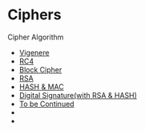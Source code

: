 # Ciphers
Cipher Algorithm

* [Vigenere](https://github.com/jeongyoonlee2015/Ciphers/blob/master/CrackingCodes/vigenere.py)
* [RC4](https://github.com/jeongyoonlee2015/Ciphers/blob/master/try-rc4.py)
* [Block Cipher](https://github.com/jeongyoonlee2015/Ciphers/blob/master/blockCipher.py)
* [RSA](https://github.com/jeongyoonlee2015/Ciphers/blob/master/RSA.py)
* [HASH & MAC](https://github.com/jeongyoonlee2015/Ciphers/blob/master/HashMAC.py)
* [Digital Signature(with RSA & HASH)](https://github.com/jeongyoonlee2015/Ciphers/tree/master/DigitalSignature)
* [To be Continued]()
* []()
* []()

